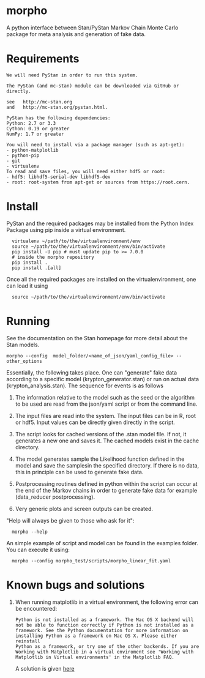 morpho
======
  A python interface between Stan/PyStan Markov Chain Monte Carlo package for meta analysis and generation of fake data.


Requirements
======
	We will need PyStan in order to run this system.

	The PyStan (and mc-stan) module can be downloaded via GitHub or directly.

	see   http://mc-stan.org
	and   http://mc-stan.org/pystan.html.

	PyStan has the following dependencies:
	Python: 2.7 or 3.3
	Cython: 0.19 or greater
	NumPy: 1.7 or greater

	You will need to install via a package manager (such as apt-get):
	- python-matplotlib
	- python-pip
	- git
	- virtualenv
	To read and save files, you will need either hdf5 or root:
	- hdf5: libhdf5-serial-dev libhdf5-dev
	- root: root-system from apt-get or sources from https://root.cern.

Install
======
  PyStan and the required packages may be installed from the Python Index Package using pip inside a virtual environment.

      virtualenv ~/path/to/the/virtualenvironment/env
      source ~/path/to/the/virtualenvironment/env/bin/activate
      pip install -U pip # must update pip to >= 7.0.0
      # inside the morpho repository
      pip install . 
      pip install .[all]

  Once all the required packages are installed on the virtualenvironment, one can load it using

      source ~/path/to/the/virtualenvironment/env/bin/activate

Running
======

  See the documentation on the Stan homepage for more detail about the Stan models.

	morpho --config  model_folder/<name_of_json/yaml_config_file> --other_options

  Essentially, the following takes place.  One can "generate" fake data according to a specific model (krypton_generator.stan) or run on actual data (krypton_analysis.stan).  The sequence for events is as follows

  1.  The information relative to the model such as the seed or the algorithm to be used are read from the json/yaml script or from the command line.

  2.  The input files are read into the system.  The input files can be in R, root or hdf5. Input values can be directly given directly in the script.

  3. The script looks for cached versions of the .stan model file.  If not, it generates a new one and saves it.  The cached models exist in the cache directory.

  4.  The model generates sample the Likelihood function defined in the model and save the samplesin the specified directory.  If there is no data, this in principle can be used to generate fake data.

  5.  Postprocessing routines defined in python within the script can occur at the end of the Markov chains in order to generate fake data for example (data_reducer postprocessing).

  6. Very generic plots and screen outputs can be created.

  "Help will always be given to those who ask for it":

      morpho --help

  An simple example of script and model can be found in the examples folder.
  You can execute it using:
  
      morpho --config morpho_test/scripts/morpho_linear_fit.yaml

Known bugs and solutions
======	  
1.  When running matplotlib in a virtual environment, the following error can be encountered:

    ```
    Python is not installed as a framework. The Mac OS X backend will not be able to function correctly if Python is not installed as a
    framework. See the Python documentation for more information on installing Python as a framework on Mac OS X. Please either reinstall
    Python as a framework, or try one of the other backends. If you are Working with Matplotlib in a virtual enviroment see 'Working with
    Matplotlib in Virtual environments' in the Matplotlib FAQ.
    ```
    A solution is given [here](http://stackoverflow.com/questions/21784641/installation-issue-with-matplotlib-python)
